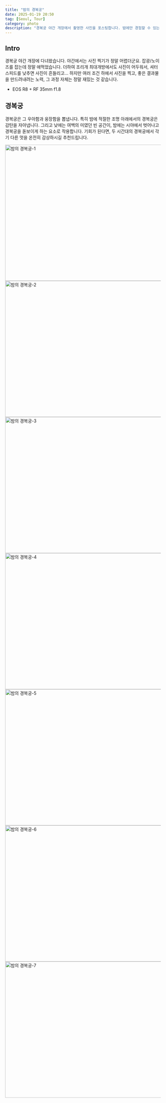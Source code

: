 ```yaml
---
title: "밤의 경복궁"
date: 2025-01-19 20:50
tag: [Seoul, Tour]
category: photo
description: "경복궁 야간 개장에서 촬영한 사진을 포스팅합니다. 밤에만 경험할 수 있는 경복궁의 우아함과 웅장함을 사진에 온전히 담으려 노력하였습니다."
---
```


## Intro

경복궁 야간 개장에 다녀왔습니다. 야간에서는 사진 찍기가 정말 어렵더군요. 잡광/노이즈를 잡는데 정말 애먹었습니다. 더하여 조리개 최대개방에서도 사진이 어두워서, 셔터스피드를 낮추면 사진이 흔들리고... 하지만 여러 조건 하에서 사진을 찍고, 좋은 결과물을 만드려내려는 노력, 그 과정 자체는 정말 재밌는 것 같습니다.

- EOS R8 + RF 35mm f1.8

## 경복궁

경복궁은 그 우아함과 웅장함을 뽑냅니다. 특히 밤에 적절한 조명 아래에서의 경복궁은 감탄을 자아냅니다. 그리고 낮에는 여백의 미였던 빈 공간이, 밤에는 시야에서 벗어나고 경복궁을 돋보이게 하는 요소로 작용합니다. 기회가 된다면, 두 시간대의 경복궁에서 각기 다른 멋을 온전히 감상하시길 추천드립니다.

<img src="https://j93.es/api/posting/photo/gyeongbokgung-palace-at-night/img/밤의-경복궁-1.jpg" alt="밤의 경복궁-1" width="660" height="440">

<img src="https://j93.es/api/posting/photo/gyeongbokgung-palace-at-night/img/밤의-경복궁-2.jpg" alt="밤의 경복궁-2" width="660" height="440" loading="lazy">

<img src="https://j93.es/api/posting/photo/gyeongbokgung-palace-at-night/img/밤의-경복궁-3.jpg" alt="밤의 경복궁-3" width="660" height="440" loading="lazy">

<img src="https://j93.es/api/posting/photo/gyeongbokgung-palace-at-night/img/밤의-경복궁-4.jpg" alt="밤의 경복궁-4" width="660" height="440" loading="lazy">

<img src="https://j93.es/api/posting/photo/gyeongbokgung-palace-at-night/img/밤의-경복궁-5.jpg" alt="밤의 경복궁-5" width="660" height="440" loading="lazy">

<img src="https://j93.es/api/posting/photo/gyeongbokgung-palace-at-night/img/밤의-경복궁-6.jpg" alt="밤의 경복궁-6" width="660" height="440" loading="lazy">

<img src="https://j93.es/api/posting/photo/gyeongbokgung-palace-at-night/img/밤의-경복궁-7.jpg" alt="밤의 경복궁-7" width="660" height="440" loading="lazy">
